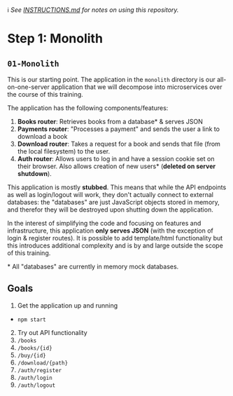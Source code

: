 ℹ️ *See [INSTRUCTIONS.md](INSTRUCTIONS.md) for notes on using this repository.*

# Step 1: Monolith
## `01-Monolith`

This is our starting point. The application in the `monolith` directory is our all-on-one-server application that we will decompose into microservices over the course of this training.

The application has the following components/features:

1. **Books router**: Retrieves books from a database\* & serves JSON
1. **Payments router**: "Processes a payment" and sends the user a link to download a book
1. **Download router**: Takes a request for a book and sends that file (from the local filesystem) to the user.
1. **Auth router**: Allows users to log in and have a session cookie set on their browser. Also allows creation of new users\* (**deleted on server shutdown**).

This application is mostly **stubbed**. This means that while the API endpoints as well as login/logout will work, they don't actually connect to external databases: the "databases" are just JavaScript objects stored in memory, and therefor they will be destroyed upon shutting down the application.

In the interest of simplifying the code and focusing on features and infrastructure, this application **only serves JSON** (with the exception of login & register routes). It is possible to add template/html functionality but this introduces additional complexity and is by and large outside the scope of this training.

\* All "databases" are currently in memory mock databases.

## Goals

1. Get the application up and running
  * `npm start`
2. Try out API functionality
  1. `/books`
  2. `/books/{id}`
  3. `/buy/{id}`
  4. `/download/{path}`
  5. `/auth/register`
  6. `/auth/login`
  7. `/auth/logout`